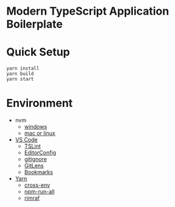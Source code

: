 # Modern TypeScript Application Boilerplate

# Quick Setup

```
yarn install
yarn build
yarn start
```

# Environment

* nvm
  * [windows](https://github.com/coreybutler/nvm-windows)
  * [mac or linux](https://github.com/creationix/nvm)
* [VS Code](https://code.visualstudio.com/)
  * [TSLint](https://marketplace.visualstudio.com/items?itemName=eg2.tslint)
  * [EditorConfig](https://marketplace.visualstudio.com/items?itemName=EditorConfig.EditorConfig)
  * [gitignore](https://marketplace.visualstudio.com/items?itemName=michelemelluso.gitignore)
  * [GitLens](https://marketplace.visualstudio.com/items?itemName=eamodio.gitlens)
  * [Bookmarks](https://marketplace.visualstudio.com/items?itemName=alefragnani.Bookmarks)
* [Yarn](https://yarnpkg.com/)
  * [cross-env](https://github.com/kentcdodds/cross-env)
  * [npm-run-all](https://github.com/mysticatea/npm-run-all)
  * [rimraf](https://github.com/isaacs/rimraf)

